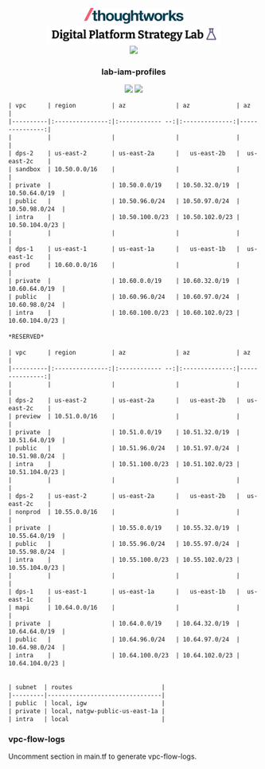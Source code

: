 <div align="center">
	<p>
		<img alt="Thoughtworks Logo" src="https://raw.githubusercontent.com/ThoughtWorks-DPS/static/master/thoughtworks_flamingo_wave.png?sanitize=true" width=200 />
    <br />
		<img alt="DPS Title" src="https://raw.githubusercontent.com/ThoughtWorks-DPS/static/master/dps_lab_title.png?sanitize=true" width=350/>
		<br />
		<a href="https://aws.amazon.com"><img src="https://img.shields.io/badge/-deployed-blank.svg?style=social&logo=amazon"></a>
		<br />
		<h3>lab-iam-profiles</h3>
		</a> <a href="https://app.circleci.com/pipelines/github/ThoughtWorks-DPS/lab-platform-vpc"><img src="https://circleci.com/gh/ThoughtWorks-DPS/lab-platform-vpc.svg?style=shield"></a>
		<a href="https://opensource.org/licenses/MIT"><img src="https://img.shields.io/github/license/ThoughtWorks-DPS/circleci-remote-docker"></a>
	</p>
</div>


```
| vpc      | region          | az              | az             | az             |
|----------|:---------------:|:------------ --:|:--------------:|---------------:|
|          |                 |                 |                |                |
| dps-2    | us-east-2       | us-east-2a      |   us-east-2b   |  us-east-2c    |
| sandbox  | 10.50.0.0/16    |                 |                |                |
| private  |                 | 10.50.0.0/19    | 10.50.32.0/19  | 10.50.64.0/19  |
| public   |                 | 10.50.96.0/24   | 10.50.97.0/24  | 10.50.98.0/24  |
| intra    |                 | 10.50.100.0/23  | 10.50.102.0/23 | 10.50.104.0/23 |
|          |                 |                 |                |                |
| dps-1    | us-east-1       | us-east-1a      |   us-east-1b   |  us-east-1c    |
| prod     | 10.60.0.0/16    |                 |                |                |
| private  |                 | 10.60.0.0/19    | 10.60.32.0/19  | 10.60.64.0/19  |
| public   |                 | 10.60.96.0/24   | 10.60.97.0/24  | 10.60.98.0/24  |
| intra    |                 | 10.60.100.0/23  | 10.60.102.0/23 | 10.60.104.0/23 |

*RESERVED*

| vpc      | region          | az              | az             | az             |
|----------|:---------------:|:------------ --:|:--------------:|---------------:|
|          |                 |                 |                |                |
| dps-2    | us-east-2       | us-east-2a      |   us-east-2b   |  us-east-2c    |
| preview  | 10.51.0.0/16    |                 |                |                |
| private  |                 | 10.51.0.0/19    | 10.51.32.0/19  | 10.51.64.0/19  |
| public   |                 | 10.51.96.0/24   | 10.51.97.0/24  | 10.51.98.0/24  |
| intra    |                 | 10.51.100.0/23  | 10.51.102.0/23 | 10.51.104.0/23 |
|          |                 |                 |                |                |
| dps-2    | us-east-2       | us-east-2a      |   us-east-2b   |  us-east-2c    |
| nonprod  | 10.55.0.0/16    |                 |                |                |
| private  |                 | 10.55.0.0/19    | 10.55.32.0/19  | 10.55.64.0/19  |
| public   |                 | 10.55.96.0/24   | 10.55.97.0/24  | 10.55.98.0/24  |
| intra    |                 | 10.55.100.0/23  | 10.55.102.0/23 | 10.55.104.0/23 |
|          |                 |                 |                |                |
| dps-1    | us-east-1       | us-east-1a      |   us-east-1b   |  us-east-1c    |
| mapi     | 10.64.0.0/16    |                 |                |                |
| private  |                 | 10.64.0.0/19    | 10.64.32.0/19  | 10.64.64.0/19  |
| public   |                 | 10.64.96.0/24   | 10.64.97.0/24  | 10.64.98.0/24  |
| intra    |                 | 10.64.100.0/23  | 10.64.102.0/23 | 10.64.104.0/23 |


| subnet  | routes                         |
|---------|--------------------------------|
| public  | local, igw                     |
| private | local, natgw-public-us-east-1a |
| intra   | local                          |
```

### vpc-flow-logs

Uncomment section in main.tf to generate vpc-flow-logs.  
